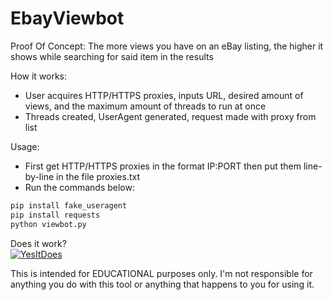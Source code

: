 # EbayViewbot

Proof Of Concept: The more views you have on an eBay listing, the higher it shows while searching for said item in the results

How it works:
- User acquires HTTP/HTTPS proxies, inputs URL, desired amount of views, and the maximum amount of threads to run at once
- Threads created, UserAgent generated, request made with proxy from list

Usage:
- First get HTTP/HTTPS proxies in the format IP:PORT then put them line-by-line in the file proxies.txt
- Run the commands below:
```sh
pip install fake_useragent
pip install requests
python viewbot.py
```

Does it work? <br>
[![YesItDoes](https://i.postimg.cc/tTY2DSS4/IMG-0777.webp)](https://postimg.cc/34QXxBQs)

This is intended for EDUCATIONAL purposes only. I'm not responsible for anything you do with this tool or anything that happens to you for using it.
